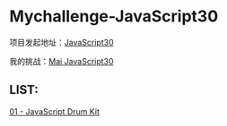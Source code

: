 # Mychallenge-JavaScript30

项目发起地址：[JavaScript30](https://github.com/magicmai/JavaScript30)

我的挑战：[Mai JavaScript30](https://github.com/magicmai/JavaScript30)

## LIST:

[01 - JavaScript Drum Kit]()
